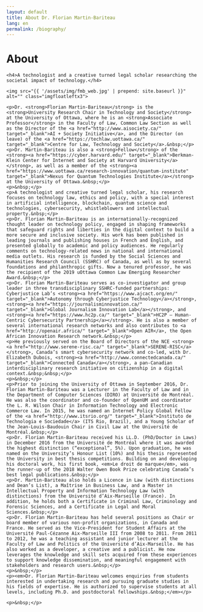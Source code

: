 ```yaml
---
layout: default
title: About Dr. Florian Martin-Bariteau
lang: en
permalink: /biography/
---
```


<div class="post">
	<h1 class="pageTitle">About</h1>

	<h4>A technologist and a creative turned legal scholar researching the societal impact of technology.</h4>

	<img src="{{ '/assets/img/fmb_web.jpg' | prepend: site.baseurl }}" alt="" class="imgfloatleftx3">

	<p>Dr. <strong>Florian Martin-Bariteau</strong> is the <strong>University Research Chair in Technology and Society</strong> at the University of Ottawa, where he is an <strong>Associate Professor</strong> in the Faculty of Law, Common Law Section as well as the Director of the <a href="http://www.aisociety.ca/" target="_blank">AI + Society Initiative</a>, and the Director (on leave) of the <a href="https://techlaw.uottawa.ca/" target="_blank">Centre for Law, Technology and Society</a>.&nbsp;</p>
	<p>Dr. Martin-Bariteau is also a <strong>Fellow</strong> of the <strong><a href="https://cyber.harvard.edu/" target="_blank">Berkman-Klein Center for Internet and Society at Harvard University</a></strong>, as well as a member of the <strong><a href="https://www.uottawa.ca/research-innovation/quantum-institute" target="_blank">Nexus for Quantum Technologies Institute</a></strong> at the University of Ottawa.&nbsp;</p>
	<p>&nbsp;</p>
	<p>A technologist and creative turned legal scholar, his research focuses on technology law, ethics and policy, with a special interest in artificial intelligence, blockchain, quantum science and technologies, cybersecurity, whistleblowers and intellectual property.&nbsp;</p>
	<p>Dr. Florian Martin-Bariteau is an internationally-recognized thought leader on technology policy, engaged in shaping frameworks that safeguard rights and liberties in the digital context to build a more secure and inclusive society. His work has been published in leading journals and publishing houses in French and English, and presented globally to academic and policy audiences. He regularly comments on technology-related news in national and international media outlets. His research is funded by the Social Sciences and Humanities Research Council (SSHRC) of Canada, as well as by several foundations and philanthropic gifts. Now a tenured professor, he was the recipient of the 2019 uOttawa Common Law Emerging Researcher Award.&nbsp;</p>
	<p>Dr. Florian Martin-Bariteau serves as co-investigator and group leader in three transdisciplinary SSHRC-funded partnerships: Cyberjustice Lab’s <strong><a href="https://www.ajcact.org/en/" target="_blank">Autonomy through Cyberjustice Technology</a></strong>, <strong><a href="https://journalisminnovation.ca/" target="_blank">Global Journalism Innovation Lab</a></strong>, and <strong><a href="https://www.hc2p.ca/" target="_blank">HC2P – Human-Centric Cybersecurity Partnership</a></strong>. He is also a member of several international research networks and also contributes to <a href="http://openair.africa/" target="_blank">Open AIR</a>, the Open African Innovation Research network.&nbsp;</p>
	<p>He previously served on the Board of Directors of the NCE <strong><a href="http://www.serene-risc.ca/" target="_blank">SERENE-RISC</a></strong>, Canada’s smart cybersecurity network and co-led, with Dr. Elizabeth Dubois, <strong><a href="http://www.connectedcanada.ca/" target="_blank">Connected Canada</a></strong>, a pan-Canadian interdisciplinary research initiative on citizenship in a digital context.&nbsp;&nbsp;</p>
	<p>&nbsp;</p>
	<p>Prior to joining the University of Ottawa in September 2016, Dr. Florian Martin-Bariteau was a Lecturer in the Faculty of Law and in the Department of Computer Sciences (DIRO) at Université de Montréal. He was also the coordinator and co-founder of OpenUM and coordinator the L. R. Wilson Chair in Information Technology and Electronic Commerce Law. In 2015, he was named an Internet Policy Global Fellow of the <a href="http://www.itsrio.org/" target="_blank">Instituto de Technologia e Sociedade</a> (ITS Rio, Brazil), and a Young Scholar of the Jean-Louis-Baudouin Chair in Civil Law at the Université de Montréal.&nbsp;</p>
	<p>Dr. Florian Martin-Bariteau received his LL.D. (PhD/Doctor in Laws) in December 2016 from the Université de Montréal where it was awarded the highest distinction (“exceptional”, 5%). Upon graduation, he was named on the University’s Honour List (10%) and his thesis represented the University in best thesis competitions. Building on and developing his doctoral work, his first book, <em>Le droit de marque</em>, was the runner-up of the 2018 Walter Owen Book Prize celebrating Canada’s best legal publications.&nbsp;</p>
	<p>Dr. Martin-Bariteau also holds a Licence in Law (with distinctions and Dean’s List), a Maîtrise in Business Law, and a Master in Intellectual Property and Information Technology Law (with distinctions) from the Université d’Aix-Marseille (France). In addition, he holds both a Certificate in Criminal Law, Criminology and Forensic Sciences, and a Certificate in Legal and Moral Sciences.&nbsp;</p>
	<p>Dr. Florian Martin-Bariteau has held several positions as Chair or board member of various non-profit organizations, in Canada and France. He served as the Vice-President for Student Affairs at the Université Paul-Cézanne Aix-Marseille III from 2008 to 2011. From 2011 to 2012, he was a teaching assistant and junior lecturer at the Faculty of Law and Politics of the Université d’Aix-Marseille. He has also worked as a developer, a creative and a publicist. He now leverages the knowledge and skill sets acquired from these experiences to support knowledge dissemination, and meaningful engagement with stakeholders and research users.&nbsp;</p>
	<p>&nbsp;</p>
	<p><em>Dr. Florian Martin-Bariteau welcomes enquiries from students interested in undertaking research and pursuing graduate studies in his fields of expertise. He is authorized to supervise students at all levels, including Ph.D. and postdoctoral fellowships.&nbsp;</em></p>

	<p>&nbsp;</p>
	

</div>
